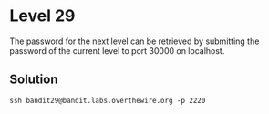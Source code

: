 # Level 29

The password for the next level can be retrieved by submitting the password of the current level to port 30000 on localhost.

## Solution

```console
ssh bandit29@bandit.labs.overthewire.org -p 2220

```
